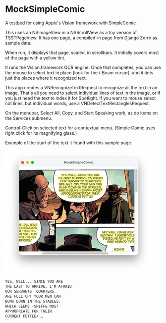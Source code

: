 # MockSimpleComic
A testbed for using Apple's Vision framework with SimpleComic

This uses an NSImageView in a NSScrollView as a toy version of TSSTPageView. It has one page,
a compiled-in page from Django Zorro as sample data.

When run, it displays that page, scaled, in scrollbars. It initially covers most of the page
with a yellow tint.

It runs the Vision.framework OCR engine. Once that completes, you can use the mouse to select
text in place (look for the i-Beam cursor), and it tints just the places where it recognized text.

This app creates a VNRecognizeTextRequest to recognize all the text in an image. That's all you need
to select individual lines of text in the image, or if you just need the text to
index it for Spotlight. If you want to mouse select not lines, but individual words, use a
VNDetectTextRectanglesRequest.

On the menubar, Select All, Copy, and Start Speaking work, as do items on the Services submenu.

Control-Click on selected text for a contextual menu. (Simple Comic uses right click for its
magnifying glass.)

Example of the start of the text it found with this sample page.

![sample](images/sample.png)

```
YES, WELL... SINCE YOU ARE
THE LAST TO ARRIVE, I'M AFRAID
OUR SERVANTS' QUARTERS
ARE FULL UP! YOUR MEN CAN
BUNK DOWN IN THE STABLES,
WHICH SEEMS -SNIFF& MOST
APPROPRIATE FOR THEIR
CURRENT FETTLE/ …
```
